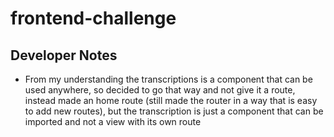 # frontend-challenge

## Developer Notes

- From my understanding the transcriptions is a component that can be used anywhere,
so decided to go that way and not give it a route, instead made an home route (still made the router
in a way that is easy to add new routes), but the transcription is just a component that can be imported
and not a view with its own route
